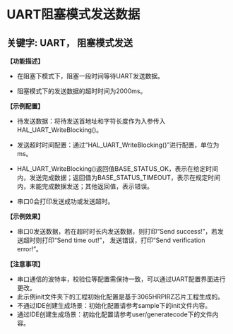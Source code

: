 # UART阻塞模式发送数据
## 关键字: UART， 阻塞模式发送

**【功能描述】**
+ 在阻塞下模式下，阻塞一段时间等待UART发送数据。

+ 阻塞模式下的发送数据的超时时间为2000ms。

**【示例配置】**
+ 待发送数据：将待发送首地址和字符长度作为入参传入HAL_UART_WriteBlocking()。

+ 发送超时时间配置：通过“HAL_UART_WriteBlocking()”进行配置，单位为ms。

+ HAL_UART_WriteBlocking()返回值BASE_STATUS_OK，表示在给定时间内，发送完成数据；返回值为BASE_STATUS_TIMEOUT，表示在规定时间内，未能完成数据发送；其他返回值，表示错误。

+ 串口0会打印发送成功或发送超时。

**【示例效果】**
+ 串口0发送数据，若在超时时长内发送数据，则打印“Send success!”，若发送超时则打印“Send time out!”， 发送错误，打印“Send verification error!”。

**【注意事项】**
+ 串口通信的波特率，校验位等配置需保持一致，可以通过UART配置界面进行更改。
+ 此示例init文件夹下的工程初始化配置是基于3065HRPIRZ芯片工程生成的。
+ 不通过IDE创建生成场景：初始化配置请参考sample下的init文件内容。
+ 通过IDE创建生成场景：初始化配置请参考user/generatecode下的文件内容。